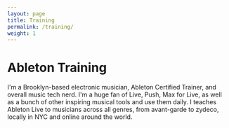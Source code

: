 ```yaml
---
layout: page
title: Training
permalink: /training/
weight: 1
---
```


# **Ableton Training**


I'm a Brooklyn-based electronic musician, Ableton Certified Trainer, and overall music tech nerd. I'm a huge fan of Live, Push, Max for Live, as well as a bunch of other inspiring musical tools and use them daily. I teaches Ableton Live to musicians across all genres, from avant-garde to zydeco, locally in NYC and online around the world.
